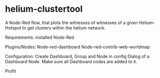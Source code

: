 # helium-clustertool
A Node-Red flow, that plots the witnesses of witnesses of a given Helium-Hotspot to get clusters within the helium network.




Requirements:
installed Node-Red

Plugins/Nodes:
Node-red-dashboard
Node-red-contrib-web-worldmap

Configuration:
Create Dashboard, Group and Node in config Dialog of a Dashboard Node. Make sure all Dashboard nodes are added to it.

Profit
